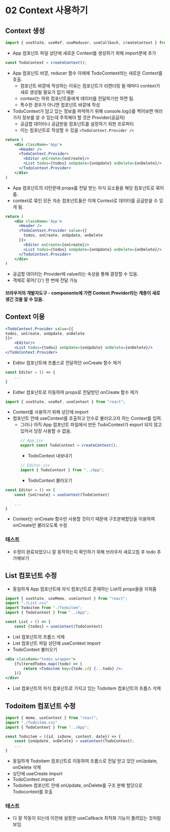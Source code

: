 # 02 Context 사용하기
## Context 생성
```jsx
import { useState, useRef, useReducer, useCallback, createContext } from 'react'
```
- App 컴포넌트 파일 상단에 새로운 Context를 생성하기 위해 import문에 추가
```jsx
const TodoContext = createContext();
```
- App 컴포넌트 바깥, reducer 함수 아래에 TodoComtext라는 새로운 Context를 호출.
    - 컴포넌트 바깥에 작성하는 이유는 컴포넌트가 리렌더링 될 때마다 context가 새로 생성될 필요가 없기 때문
    - context는 하위 컴포넌트들에게 데이터를 전달하기만 하면 됨.
    - 특수한 경우가 아니면 컴포넌트 바깥에 작성
- TodoContext가 담고 있는 정보를 파악하기 위해 console.log()를 찍어보면 여러가지 정보를 알 수 있는데 주목해야 할 것은 Provider(공급자)
    - 공급할 데이터나 공급받을 컴포넌트를 설정하기 위한 프로퍼티
    - 이는 컴포넌트로 작성할 수 있음 `<TodoContext.Provider />`
```jsx
return (
    <div className='App'>
      <Header />
      <TodoContext.Provider>
        <Editor onCreate={onCreate}/>
        <List todos={todos} onUpdate={onUpdate} onDelete={onDelete}/>
      </TodoContext.Provider>
    </div>
)
```
- App 컴포넌트의 리턴문에 props를 전달 받는 자식 요소들을 해당 컴포넌트로 묶어줌.
- context로 묶인 모든 자손 컴포넌트들은 이제 Context로 데이터를 공급받을 수 있게 됨.
```jsx
return (
    <div className='App'>
      <Header />
      <TodoContext.Provider value={{
        todos, onCreate, onUpdate, onDelete
      }}>
        <Editor onCreate={onCreate}/>
        <List todos={todos} onUpdate={onUpdate} onDelete={onDelete}/>
      </TodoContext.Provider>
    </div>
)
```
- 공급할 데이터는 Provider에 value라는 속성을 통해 결정할 수 있음.
- 객체로 묶어('{}') 한 번에 전달 가능
#### 브라우저의 개발자도구 - components에 가면 Context.Provider라는 계층이 새로 생긴 것을 알 수 있음.
## Context 이용
```jsx
<TodoContext.Provider value={{
todos, onCreate, onUpdate, onDelete
}}>
    <Editor/>
    <List todos={todos} onUpdate={onUpdate} onDelete={onDelete}/>
</TodoContext.Provider>
```
- Eidtor 컴포넌트에 프롭스로 전달하던 onCreate 함수 제거
```jsx
const Editor = () => {
    ...
}
```
- Eidter 컴포넌트로 이동하여 props로 전달받던 onCreate 함수 제거
```jsx
import { useState, useRef, useContext } from "react";
```
- Context를 사용하기 위해 상단에 import
- 컴포넌트 안에 useContext를 호출하고 인수로 불러오고자 하는 Context를 입력.
    - 그러나 아직 App 컴포넌트 파일에서 만든 TodoContext가 export 되지 않고 있어서 당장 사용할 수 없음.
        ```jsx
        // App.jsx
        export const TodoContext = createContext();
        ```
        - TodoContext 내보내기
        ```jsx
        // Editor.jsx
        import { TodoContext } from "../App";
        ```
        - TodoContext 불러오기
```jsx
const Editor = () => {
    const {onCreate} = useContext(TodoContext)

    ...
}
```
- Context는 onCreate 함수만 사용할 것이기 때문에 구조분해할당을 이용하여 onCreate만 불러오도록 수정
### 테스트
- 수정이 완료되었으니 잘 동작하는지 확인하기 위해 브라우저 새로고침 후 todo 추가해보기
## List 컴포넌트 수정
- 동일하게 App 컴포넌트에 자식 컴포넌트로 존재하는 List의 props들을 지워줌
```jsx
import { useState, useMemo, useContext } from "react";
import "./List.css"
import Todoitem from "./Todoitem";
import { TodoContext } from "../App";

const List = () => {
    const {todos} = useContext(TodoContext)
```
- List 컴포넌트의 프롭스 삭제
- List 컴포넌트 파일 상단에 useContext import
- TodoContext 불러오기
```jsx
<div className="todos_wrapper">
    {filteredTodos.map((todo) => {
        return <Todoitem key={todo.id} {...todo} />;
    })}
</div>
```
- List 컴포넌트의 자식 컴포넌트로 가지고 있는 Todoitem 컴포넌트의 프롭스 삭제
## Todoitem 컴포넌트 수정
```jsx
import { memo, useContext } from "react";
import "./Todoitem.css"
import { TodoContext } from "../App";

const Todoitem = ({id, isDone, content, date}) => {
    const {onUpdate, onDelete} = useContext(TodoContext);
    ...
}
```
- 동일하게 Todoitem 컴포넌트로 이동하여 프롭스로 전달 받고 있던 onUpdate, onDelete 삭제
- 상단에 useCreate import
- TodoContext import
- Todoitem 컴포넌트 안에 onUpdate, onDelete를 구조 분해 할당으로 Todocontext를 호출
### 테스트
- 다 잘 작동이 되는데 이전에 설정한 useCallback 최적화 기능이 풀려있는 것처럼 보임.
